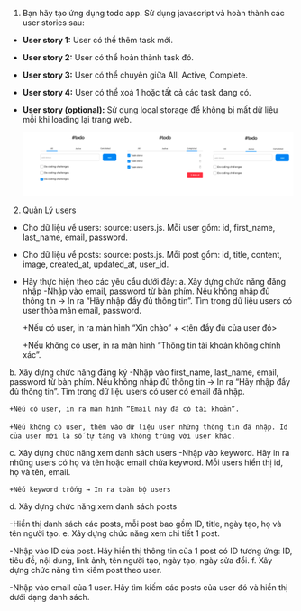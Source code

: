 1. Bạn hãy tạo ứng dụng todo app. Sử dụng javascript và hoàn thành các user stories sau:

- **User story 1:** User có thể thêm task mới.
- **User story 2:** User có thể hoàn thành task đó.
- **User story 3:** User có thể chuyên giữa All, Active, Complete.
- **User story 4:** User có thể xoá 1 hoặc tất cả các task đang có.
- **User story (optional):** Sử dụng local storage để không bị mất dữ liệu mỗi khi loading lại trang web.

  ![alt text](./layout.png)

2. Quản Lý users
- Cho dữ liệu về users: source: users.js. Mỗi user gồm: id, first_name, last_name, email, password.
- Cho dữ liệu về posts: source: posts.js. Mỗi post gồm: id, title, content, image, created_at, updated_at, user_id.
- Hãy thực hiện theo các yêu cầu dưới đây:
a. Xây dựng chức năng đăng nhập
-Nhập vào email, password từ bàn phím. Nếu không nhập đủ thông tin → In ra “Hãy nhập đầy đủ thông tin”. Tìm trong dữ liệu users có user thỏa mãn email, password.

    +Nếu có user, in ra màn hình “Xin chào” + <tên đầy đủ của user đó>
  
    +Nếu không có user, in ra màn hình “Thông tin tài khoản không chính xác”.

b. Xây dựng chức năng đăng ký
-Nhập vào first_name, last_name, email, password từ bàn phím. Nếu không nhập đủ thông tin → In ra “Hãy nhập đầy đủ thông tin”. Tìm trong dữ liệu users có user có email đã nhập.

    +Nếu có user, in ra màn hình “Email này đã có tài khoản”.
    
    +Nếu không có user, thêm vào dữ liệu user những thông tin đã nhập. Id của user mới là số tự tăng và không trùng với user khác. 
    
c. Xây dựng chức năng xem danh sách users
-Nhập vào keyword. Hãy in ra những users có họ và tên hoặc email chứa keyword. Mỗi users hiển thị id, họ và tên, email.

    +Nếu keyword trống → In ra toàn bộ users
d. Xây dựng chức năng xem danh sách posts

-Hiển thị danh sách các posts, mỗi post bao gồm ID, title, ngày tạo, họ và tên người tạo.
e. Xây dựng chức năng xem chi tiết 1 post.

-Nhập vào ID của post. Hãy hiển thị thông tin của 1 post có ID tương ứng: ID, tiêu đề, nội dung, link ảnh, tên người tạo, ngày tạo, ngày sửa đổi.
f. Xây dựng chức năng tìm kiếm post theo user.

-Nhập vào email của 1 user. Hãy tìm kiếm các posts của user đó và hiển thị dưới dạng danh sách.